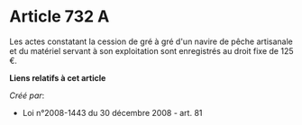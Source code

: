 # Article 732 A

Les actes constatant la cession de gré à gré d'un navire de pêche artisanale et du matériel servant à son exploitation sont
enregistrés au droit fixe de 125 €.

**Liens relatifs à cet article**

_Créé par_:

  - Loi n°2008-1443 du 30 décembre 2008 - art. 81
